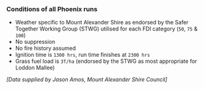 ### Conditions of all Phoenix runs

* Weather specific to Mount Alexander Shire as endorsed by the
  Safer Together Working Group (STWG) utilised for each
  FDI category (`50`, `75` & `100`)
* No suppression
* No fire history assumed
* Ignition time is `1300 hrs`, run time finishes at `2300 hrs`
* Grass fuel load is `3T/ha` (endorsed by the STWG as most appropriate
  for Loddon Mallee)

*[Data supplied by Jason Amos, Mount Alexander Shire Council]*
